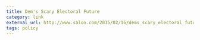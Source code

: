 ```yaml
---
title: Dem's Scary Electoral Future
category: link
external_url: http://www.salon.com/2015/02/16/dems_scary_electoral_future_why_the_progressive_sales_pitch_is_getting_harder/
tags: policy
---
```

